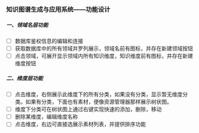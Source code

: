 ### 知识图谱生成与应用系统——功能设计

##### 一、领域名层功能

- [ ] 数据库鉴权信息的编辑和连接
- [ ] 获取数据库中的所有领域并罗列展示，领域名前有图标，并存在新建领域按钮
- [ ] 点击领域，可展开显示领域内所有知识维度，知识维度前有图标，并存在新建维度按钮

##### 二、维度层功能

- [ ] 点击维度，右侧展示此维度下的所有分类，如果没有分类，显示暂无维度分类。如果有分类，下面也有素材，便像资源管理器那样展示树状图。
- [ ] 维度下分类可在树状图上通过右键实现快速的添加，删除，移动
- [ ] 删除某维度，编辑维度名称
- [ ] 点击维度，右边可直接选展示素材列表，并提供排序功能